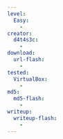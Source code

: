 ```yaml
---
level:
  Easy:
    -
creator:
  d4t4s3c:
    -
download:
  url-flash:
    -
tested:
  VirtualBox:
    -
md5:
  md5-flash:
    -
writeup:
  writeup-flash:
    -
---
```

